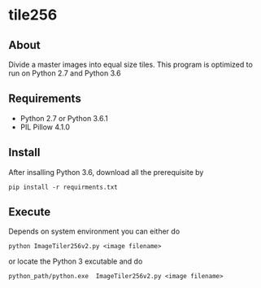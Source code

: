 # tile256

## About
Divide a master images into equal size tiles. This program is optimized to run on Python 2.7 and Python 3.6

## Requirements

* Python 2.7 or Python 3.6.1
* PIL Pillow 4.1.0

## Install
After insalling Python 3.6, download all the prerequisite by
```
pip install -r requirments.txt
```
    
## Execute
Depends on system environment you can either do
```
python ImageTiler256v2.py <image filename>
```
or locate the Python 3 excutable and do
```
python_path/python.exe  ImageTiler256v2.py <image filename>
```

